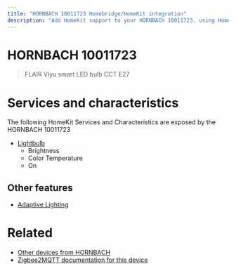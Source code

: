 ```yaml
---
title: "HORNBACH 10011723 Homebridge/HomeKit integration"
description: "Add HomeKit support to your HORNBACH 10011723, using Homebridge, Zigbee2MQTT and homebridge-z2m."
---
```

<!---
This file has been GENERATED using src/docgen/docgen.ts
DO NOT EDIT THIS FILE MANUALLY!
-->
# HORNBACH 10011723
> FLAIR Viyu smart LED bulb CCT E27


# Services and characteristics
The following HomeKit Services and Characteristics are exposed by
the HORNBACH 10011723

* [Lightbulb](../../light.md)
  * Brightness
  * Color Temperature
  * On

## Other features
* [Adaptive Lighting](../../light.md)

# Related
* [Other devices from HORNBACH](../index.md#hornbach)
* [Zigbee2MQTT documentation for this device](https://www.zigbee2mqtt.io/devices/10011723.html)